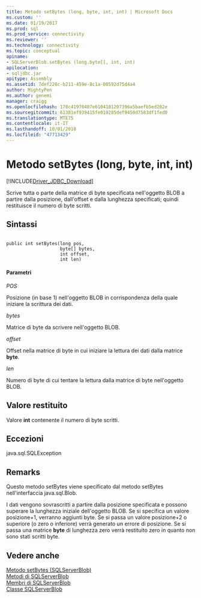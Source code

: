 ```yaml
---
title: Metodo setBytes (long, byte, int, int) | Microsoft Docs
ms.custom: ''
ms.date: 01/19/2017
ms.prod: sql
ms.prod_service: connectivity
ms.reviewer: ''
ms.technology: connectivity
ms.topic: conceptual
apiname:
- SQLServerBlob.setBytes (long.byte[], int, int)
apilocation:
- sqljdbc.jar
apitype: Assembly
ms.assetid: 7def226c-b211-459e-8c1a-08592d75d4a4
author: MightyPen
ms.author: genemi
manager: craigg
ms.openlocfilehash: 178c41970407e6104181207396a5baefb5ed282e
ms.sourcegitcommit: 61381ef939415fe019285def9450d7583df1fed0
ms.translationtype: MTE75
ms.contentlocale: it-IT
ms.lasthandoff: 10/01/2018
ms.locfileid: "47713429"
---
```

# <a name="setbytes-method-long-byte-int-int"></a>Metodo setBytes (long, byte, int, int)
[!INCLUDE[Driver_JDBC_Download](../../../includes/driver_jdbc_download.md)]

  Scrive tutta o parte della matrice di byte specificata nell'oggetto BLOB a partire dalla posizione, dall'offset e dalla lunghezza specificati; quindi restituisce il numero di byte scritti.  
  
## <a name="syntax"></a>Sintassi  
  
```  
  
public int setBytes(long pos,  
                    byte[] bytes,  
                    int offset,  
                    int len)  
```  
  
#### <a name="parameters"></a>Parametri  
 *POS*  
  
 Posizione (in base 1) nell'oggetto BLOB in corrispondenza della quale iniziare la scrittura dei dati.  
  
 *bytes*  
  
 Matrice di byte da scrivere nell'oggetto BLOB.  
  
 *offset*  
  
 Offset nella matrice di byte in cui iniziare la lettura dei dati dalla matrice **byte**.  
  
 *len*  
  
 Numero di byte di cui tentare la lettura dalla matrice di byte nell'oggetto BLOB.  
  
## <a name="return-value"></a>Valore restituito  
 Valore **int** contenente il numero di byte scritti.  
  
## <a name="exceptions"></a>Eccezioni  
 java.sql.SQLException  
  
## <a name="remarks"></a>Remarks  
 Questo metodo setBytes viene specificato dal metodo setBytes nell'interfaccia java.sql.Blob.  
  
 I dati vengono sovrascritti a partire dalla posizione specificata e possono superare la lunghezza iniziale dell'oggetto BLOB. Se si specifica un valore posizione+1, verranno aggiunti byte. Se si passa un valore posizione+2 o superiore (o zero o inferiore) verrà generato un errore di posizione. Se si passa una matrice **byte** di lunghezza zero verrà restituito zero in quanto non sono stati scritti byte.  
  
## <a name="see-also"></a>Vedere anche  
 [Metodo setBytes &#40;SQLServerBlob&#41;](../../../connect/jdbc/reference/setbytes-method-sqlserverblob.md)   
 [Metodi di SQLServerBlob](../../../connect/jdbc/reference/sqlserverblob-methods.md)   
 [Membri di SQLServerBlob](../../../connect/jdbc/reference/sqlserverblob-members.md)   
 [Classe SQLServerBlob](../../../connect/jdbc/reference/sqlserverblob-class.md)  
  
  

